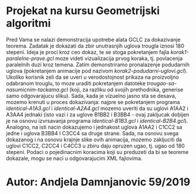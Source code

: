 # Projekat na kursu Geometrijski algoritmi 

Pred Vama se nalazi demonstracija upotrebe alata GCLC za dokazivanje teorema. Zadatak je dokazati da zbir unutrasnjih 
uglova trougla iznosi 180 stepeni. Ideja je proci kroz ceo dokaz, te se stoga pokretanjem fajla *korak1-paralelne-prave.gcl* 
moze videti vizualizacija prvog koraka, tj. povlacenja paralelnih duzi kroz temena. Zatim demonstriramo pronalazenje
podudarnih uglova (pokretanjem animacije pod nazivom *korak2-podudarni-uglovi.gcl*). Ukoliko korisnik zeli da se uveri u verodostojnost
prikaza na proizvoljno odabranom trouglu, to moze uraditi pokretanjem datoteke *trougao-sa-nasumicnim-tackama.gcl* (koji, za razliku
od svojih prethodnika, generise samo odgovarajucu sliku). Sada, kada je vizuelno jasno sta se desava, mozemo krenuti u proces dokazivanja:
najpre se pokretanjem programa *identical-A1A3.gcl* i *identical-A2A4.gcl* mozemo uveriti da su uglovi A1AA2 i A3AA4 jednaki (isto vazi i 
za uglove B1BB2 i B3BB4 - ovaj zakljucak dobijen je na osnovu izvrsavanja programa *identical-B1B3.gcl* i *identical-B2B4.gcl*).
Analogno, na isti nacin dokazujemo i jednakost uglova A1AA2 i C1CC2 sa jedne i uglova B3BB4 I C3CC4 sa druge strane. Sada, na
osnovu svega dokazanog i na osnovu krajnje slike ovih animacija, mozemo zakljuciti da uglovi C1CC2, C2CC4 i C4CC3 u zbiru daju 
opruzen ugao, tj. ugao od 180 stepeni. Podaci o pojedinacnim koracima koji su preduzeti da bi se teoreme dokazale, mogu se naci u odgovarajucim
XML fajlovima.

# Autor: Andjela Damnjanovic 59/2019
